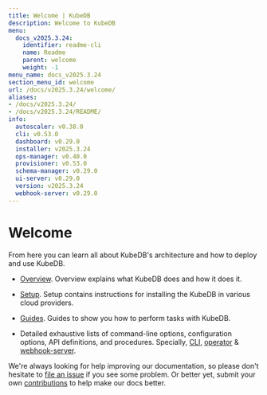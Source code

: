 ```yaml
---
title: Welcome | KubeDB
description: Welcome to KubeDB
menu:
  docs_v2025.3.24:
    identifier: readme-cli
    name: Readme
    parent: welcome
    weight: -1
menu_name: docs_v2025.3.24
section_menu_id: welcome
url: /docs/v2025.3.24/welcome/
aliases:
- /docs/v2025.3.24/
- /docs/v2025.3.24/README/
info:
  autoscaler: v0.38.0
  cli: v0.53.0
  dashboard: v0.29.0
  installer: v2025.3.24
  ops-manager: v0.40.0
  provisioner: v0.53.0
  schema-manager: v0.29.0
  ui-server: v0.29.0
  version: v2025.3.24
  webhook-server: v0.29.0
---
```


# Welcome

From here you can learn all about KubeDB's architecture and how to deploy and use KubeDB.

- [Overview](/docs/v2025.3.24/overview/). Overview explains what KubeDB does and how it does it.

- [Setup](/docs/v2025.3.24/setup/). Setup contains instructions for installing the KubeDB in various cloud providers.

- [Guides](/docs/v2025.3.24/guides/). Guides to show you how to perform tasks with KubeDB.

- Detailed exhaustive lists of command-line options, configuration options, API definitions, and procedures. Specially, [CLI](/docs/v2025.3.24/reference/cli/), [operator](/docs/v2025.3.24/reference/operator/) & [webhook-server](/docs/v2025.3.24/reference/webhook-server/).

We're always looking for help improving our documentation, so please don't hesitate to [file an issue](https://github.com/kubedb/project/issues/new) if you see some problem. Or better yet, submit your own [contributions](/docs/v2025.3.24/CONTRIBUTING) to help make our docs better.
